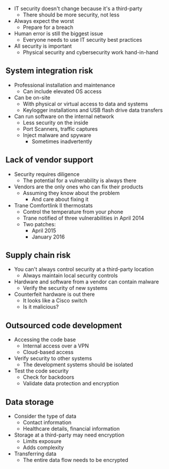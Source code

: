 - IT security doesn't change because it's a third-party
	- There should be more security, not less
- Always expect the worst
	- Prepare for a breach
- Human error is still the biggest issue
	- Everyone needs to use IT security best practices
- All security is important
	- Physical security and cybersecurity work hand-in-hand

## System integration risk
- Professional installation and maintenance
	- Can include elevated OS access
- Can be on-site
	- With physical or virtual access to data and systems
	- Keylogger installations and USB flash drive data transfers
- Can run software on the internal network
	- Less security on the inside
	- Port Scanners, traffic captures
	- Inject malware and spyware
		- Sometimes inadvertently

## Lack of vendor support
- Security requires diligence
	- The potential for a vulnerability is always there
- Vendors are the only ones who can fix their products
	- Assuming they know about the problem
		- And care about fixing it
- Trane Comfortlink II thermostats
	- Control the temperature from your phone
	- Trane notified of three vulnerabilities in April 2014
	- Two patches:
		- April 2015
		- January 2016

## Supply chain risk
- You can't always control security at a third-party location
	- Always maintain local security controls
- Hardware and software from a vendor can contain malware
	- Verify the security of new systems
- Counterfeit hardware is out there
	- It looks like a Cisco switch
	- Is it malicious?

## Outsourced code development
- Accessing the code base
	- Internal access over a VPN
	- Cloud-based access
- Verify security to other systems
	- The development systems should be isolated
- Test the code security
	- Check for backdoors
	- Validate data protection and encryption

## Data storage
- Consider the type of data
	- Contact information
	- Healthcare details, financial information
- Storage at a third-party may need encryption
	- Limits exposure
	- Adds complexity
- Transferring data
	- The entire data flow needs to be encrypted

